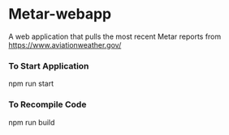 # Metar-webapp
 A web application that pulls the most recent Metar reports from  https://www.aviationweather.gov/

### To Start Application 
npm run start

### To Recompile Code
npm run build